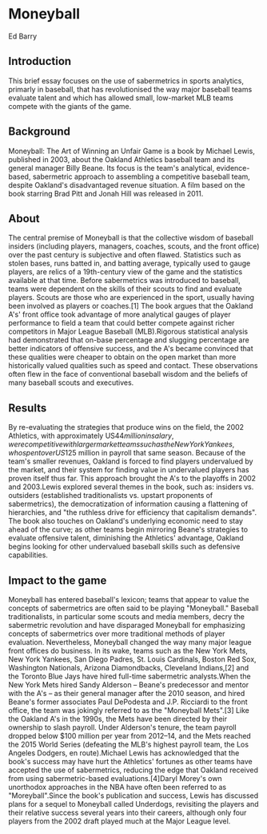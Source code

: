 Moneyball
=============
Ed Barry
## Introduction
This brief essay focuses on the use of sabermetrics in sports analytics, primarly in baseball, that has revolutionised the way major baseball teams evaluate talent and which has allowed small, low-market MLB teams compete with the giants of the game.
## Background
Moneyball: The Art of Winning an Unfair Game is a book by Michael Lewis, published in 2003, about the Oakland Athletics baseball team and its general manager Billy Beane. Its focus is the team's analytical, evidence-based, sabermetric approach to assembling a competitive baseball team, despite Oakland's disadvantaged revenue situation. A film based on the book starring Brad Pitt and Jonah Hill was released in 2011.
## About
The central premise of Moneyball is that the collective wisdom of baseball insiders (including players, managers, coaches, scouts, and the front office) over the past century is subjective and often flawed. Statistics such as stolen bases, runs batted in, and batting average, typically used to gauge players, are relics of a 19th-century view of the game and the statistics available at that time. Before sabermetrics was introduced to baseball, teams were dependent on the skills of their scouts to find and evaluate players. Scouts are those who are experienced in the sport, usually having been involved as players or coaches.[1] The book argues that the Oakland A's' front office took advantage of more analytical gauges of player performance to field a team that could better compete against richer competitors in Major League Baseball (MLB).Rigorous statistical analysis had demonstrated that on-base percentage and slugging percentage are better indicators of offensive success, and the A's became convinced that these qualities were cheaper to obtain on the open market than more historically valued qualities such as speed and contact. These observations often flew in the face of conventional baseball wisdom and the beliefs of many baseball scouts and executives.
## Results
By re-evaluating the strategies that produce wins on the field, the 2002 Athletics, with approximately US$44 million in salary, were competitive with larger market teams such as the New York Yankees, who spent over US$125 million in payroll that same season. Because of the team's smaller revenues, Oakland is forced to find players undervalued by the market, and their system for finding value in undervalued players has proven itself thus far. This approach brought the A's to the playoffs in 2002 and 2003.Lewis explored several themes in the book, such as: insiders vs. outsiders (established traditionalists vs. upstart proponents of sabermetrics), the democratization of information causing a flattening of hierarchies, and "the ruthless drive for efficiency that capitalism demands". The book also touches on Oakland's underlying economic need to stay ahead of the curve; as other teams begin mirroring Beane's strategies to evaluate offensive talent, diminishing the Athletics' advantage, Oakland begins looking for other undervalued baseball skills such as defensive capabilities.
## Impact to the game
Moneyball has entered baseball's lexicon; teams that appear to value the concepts of sabermetrics are often said to be playing "Moneyball." Baseball traditionalists, in particular some scouts and media members, decry the sabermetric revolution and have disparaged Moneyball for emphasizing concepts of sabermetrics over more traditional methods of player evaluation. Nevertheless, Moneyball changed the way many major league front offices do business. In its wake, teams such as the New York Mets, New York Yankees, San Diego Padres, St. Louis Cardinals, Boston Red Sox, Washington Nationals, Arizona Diamondbacks, Cleveland Indians,[2] and the Toronto Blue Jays have hired full-time sabermetric analysts.When the New York Mets hired Sandy Alderson – Beane's predecessor and mentor with the A's – as their general manager after the 2010 season, and hired Beane's former associates Paul DePodesta and J.P. Ricciardi to the front office, the team was jokingly referred to as the "Moneyball Mets".[3] Like the Oakland A's in the 1990s, the Mets have been directed by their ownership to slash payroll. Under Alderson's tenure, the team payroll dropped below $100 million per year from 2012–14, and the Mets reached the 2015 World Series (defeating the MLB's highest payroll team, the Los Angeles Dodgers, en route).Michael Lewis has acknowledged that the book's success may have hurt the Athletics' fortunes as other teams have accepted the use of sabermetrics, reducing the edge that Oakland received from using sabermetric-based evaluations.[4]Daryl Morey's own unorthodox approaches in the NBA have often been referred to as "Moreyball".Since the book's publication and success, Lewis has discussed plans for a sequel to Moneyball called Underdogs, revisiting the players and their relative success several years into their careers, although only four players from the 2002 draft played much at the Major League level.


